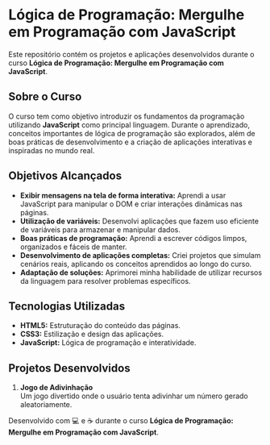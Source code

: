 # Lógica de Programação: Mergulhe em Programação com JavaScript

Este repositório contém os projetos e aplicações desenvolvidos durante o curso **Lógica de Programação: Mergulhe em Programação com JavaScript**. 

## Sobre o Curso

O curso tem como objetivo introduzir os fundamentos da programação utilizando **JavaScript** como principal linguagem. Durante o aprendizado, conceitos importantes de lógica de programação são explorados, além de boas práticas de desenvolvimento e a criação de aplicações interativas e inspiradas no mundo real.

## Objetivos Alcançados

- **Exibir mensagens na tela de forma interativa:** Aprendi a usar JavaScript para manipular o DOM e criar interações dinâmicas nas páginas.
- **Utilização de variáveis:** Desenvolvi aplicações que fazem uso eficiente de variáveis para armazenar e manipular dados.
- **Boas práticas de programação:** Aprendi a escrever códigos limpos, organizados e fáceis de manter.
- **Desenvolvimento de aplicações completas:** Criei projetos que simulam cenários reais, aplicando os conceitos aprendidos ao longo do curso.
- **Adaptação de soluções:** Aprimorei minha habilidade de utilizar recursos da linguagem para resolver problemas específicos.

## Tecnologias Utilizadas

- **HTML5:** Estruturação do conteúdo das páginas.
- **CSS3:** Estilização e design das aplicações.
- **JavaScript:** Lógica de programação e interatividade.

## Projetos Desenvolvidos
1.  **Jogo de Adivinhação**  
   Um jogo divertido onde o usuário tenta adivinhar um número gerado aleatoriamente.

Desenvolvido com 💻 e ☕ durante o curso **Lógica de Programação: Mergulhe em Programação com JavaScript**.

